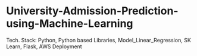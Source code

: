 # University-Admission-Prediction-using-Machine-Learning
Tech. Stack: Python, Python based Libraries, Model_Linear_Regression, SK Learn, Flask, AWS Deployment
